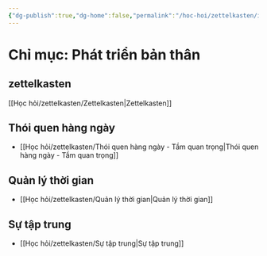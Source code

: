 ```yaml
---
{"dg-publish":true,"dg-home":false,"permalink":"/hoc-hoi/zettelkasten/index-phat-trien-ban-than/","dgPassFrontmatter":true,"noteIcon":"","updated":"2025-01-14T12:46:25.054+07:00"}
---
```



# Chỉ mục: Phát triển bản thân
## zettelkasten 
[[Học hỏi/zettelkasten/Zettelkasten\|Zettelkasten]]

## Thói quen hàng ngày
- [[Học hỏi/zettelkasten/Thói quen hàng ngày - Tầm quan trọng\|Thói quen hàng ngày - Tầm quan trọng]]

## Quản lý thời gian
- [[Học hỏi/zettelkasten/Quản lý thời gian\|Quản lý thời gian]]

## Sự tập trung
- [[Học hỏi/zettelkasten/Sự tập trung\|Sự tập trung]]